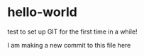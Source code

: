 # hello-world
test to set up GIT for the first time in a while!

I am making a new commit to this file here
